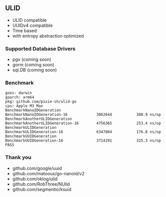 ## ULID

- ULID compatible
- UUIDv4 compatible
- Time based
- with entropy abstraction optimized

### Supported Database Drivers
- pgx (coming soon)
- gorm (coming soon)
- sql.DB (coming soon)
             
### Benchmark
```
goos: darwin
goarch: arm64
pkg: github.com/pixie-sh/ulid-go
cpu: Apple M3 Max
BenchmarkNanoIDGeneration
BenchmarkNanoIDGeneration-16         	 3062644	       388.9 ns/op
BenchmarkAnotherULIDGeneration
BenchmarkAnotherULIDGeneration-16    	 4756365	       253.4 ns/op
BenchmarkULIDGeneration
BenchmarkULIDGeneration-16           	 6347804	       176.8 ns/op
BenchmarkUUIDGeneration
BenchmarkUUIDGeneration-16           	 3714291	       325.3 ns/op
PASS
```

### Thank you
- github.com/google/uuid
- github.com/matoous/go-nanoid/v2
- github.com/oklog/ulid
- github.com/RobThree/NUlid
- github.com/segmentio/ksuid